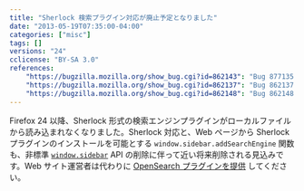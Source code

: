 ```yaml
---
title: "Sherlock 検索プラグイン対応が廃止予定となりました"
date: "2013-05-19T07:35:00-04:00"
categories: ["misc"]
tags: []
versions: "24"
cclicense: "BY-SA 3.0"
references:
    "https://bugzilla.mozilla.org/show_bug.cgi?id=862143": "Bug 877135 – stop loading Sherlock files from disk"
    "https://bugzilla.mozilla.org/show_bug.cgi?id=862137": "Bug 862137 – stop supporting Sherlock search engines"
    "https://bugzilla.mozilla.org/show_bug.cgi?id=862148": "Bug 862148 – stop supporting installation of Sherlock plugins from the web"
---
```

Firefox 24 以降、Sherlock 形式の検索エンジンプラグインがローカルファイルから読み込まれなくなりました。Sherlock 対応と、Web ページから Sherlock プラグインのインストールを可能とする `window.sidebar.addSearchEngine` 関数も、非標準 [`window.sidebar`](https://developer.mozilla.org/ja/docs/Web/API/window.sidebar) API の削除に伴って近い将来削除される見込みです。Web サイト運営者は代わりに [OpenSearch プラグインを提供](https://developer.mozilla.org/ja/docs/Creating_OpenSearch_plugins_for_Firefox) してください。
